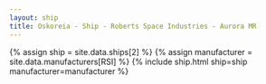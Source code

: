 ```yaml
---
layout: ship
title: Oskoreia - Ship - Roberts Space Industries - Aurora MR
---
```

{% assign ship = site.data.ships[2] %}
{% assign manufacturer = site.data.manufacturers[RSI] %}
{% include ship.html ship=ship manufacturer=manufacturer %}
